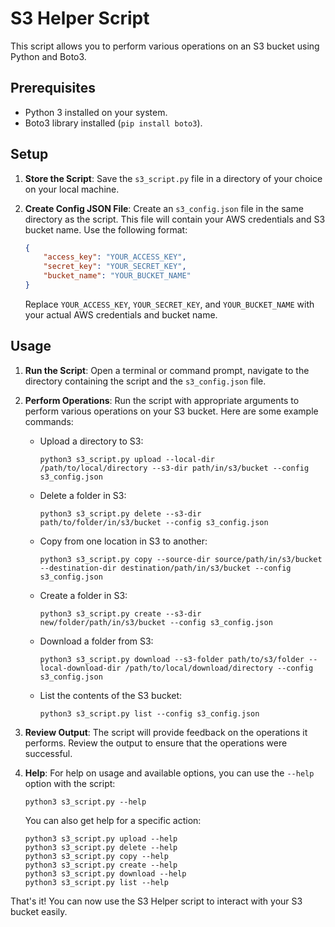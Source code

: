 # S3 Helper Script

This script allows you to perform various operations on an S3 bucket using Python and Boto3.

## Prerequisites

- Python 3 installed on your system.
- Boto3 library installed (`pip install boto3`).

## Setup

1. **Store the Script**: Save the `s3_script.py` file in a directory of your choice on your local machine.

2. **Create Config JSON File**: Create an `s3_config.json` file in the same directory as the script. This file will contain your AWS credentials and S3 bucket name. Use the following format:

    ```json
    {
        "access_key": "YOUR_ACCESS_KEY",
        "secret_key": "YOUR_SECRET_KEY",
        "bucket_name": "YOUR_BUCKET_NAME"
    }
    ```

    Replace `YOUR_ACCESS_KEY`, `YOUR_SECRET_KEY`, and `YOUR_BUCKET_NAME` with your actual AWS credentials and bucket name.

## Usage

1. **Run the Script**: Open a terminal or command prompt, navigate to the directory containing the script and the `s3_config.json` file.

2. **Perform Operations**: Run the script with appropriate arguments to perform various operations on your S3 bucket. Here are some example commands:

    - Upload a directory to S3:
        ```
        python3 s3_script.py upload --local-dir /path/to/local/directory --s3-dir path/in/s3/bucket --config s3_config.json
        ```

    - Delete a folder in S3:
        ```
        python3 s3_script.py delete --s3-dir path/to/folder/in/s3/bucket --config s3_config.json
        ```

    - Copy from one location in S3 to another:
        ```
        python3 s3_script.py copy --source-dir source/path/in/s3/bucket --destination-dir destination/path/in/s3/bucket --config s3_config.json
        ```

    - Create a folder in S3:
        ```
        python3 s3_script.py create --s3-dir new/folder/path/in/s3/bucket --config s3_config.json
        ```

    - Download a folder from S3:
        ```
        python3 s3_script.py download --s3-folder path/to/s3/folder --local-download-dir /path/to/local/download/directory --config s3_config.json
        ```

    - List the contents of the S3 bucket:
        ```
        python3 s3_script.py list --config s3_config.json
        ```

3. **Review Output**: The script will provide feedback on the operations it performs. Review the output to ensure that the operations were successful.
4. **Help**: For help on usage and available options, you can use the `--help` option with the script:
    ```
    python3 s3_script.py --help
    ```
    You can also get help for a specific action:
    ```
    python3 s3_script.py upload --help
    python3 s3_script.py delete --help
    python3 s3_script.py copy --help
    python3 s3_script.py create --help
    python3 s3_script.py download --help
    python3 s3_script.py list --help
    ```

That's it! You can now use the S3 Helper script to interact with your S3 bucket easily.
